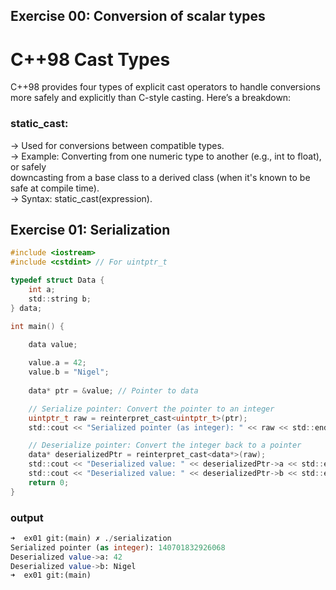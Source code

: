 ## Exercise 00: Conversion of scalar types

# C++98 Cast Types

C++98 provides four types of explicit cast operators to handle conversions more safely and explicitly than C-style casting. Here’s a breakdown:

### static_cast: </br>
-> Used for conversions between compatible types.</br>
-> Example: Converting from one numeric type to another (e.g., int to float), or safely </br>
downcasting from a base class to a derived class (when it's known to be safe at compile time).</br>
-> Syntax: static_cast<type>(expression).</br>


## Exercise 01: Serialization
```c
#include <iostream>
#include <cstdint> // For uintptr_t

typedef struct Data {
    int a;
    std::string b;
} data;

int main() {
    
    data value;

    value.a = 42;
    value.b = "Nigel";
    
    data* ptr = &value; // Pointer to data

    // Serialize pointer: Convert the pointer to an integer
    uintptr_t raw = reinterpret_cast<uintptr_t>(ptr);
    std::cout << "Serialized pointer (as integer): " << raw << std::endl;

    // Deserialize pointer: Convert the integer back to a pointer
    data* deserializedPtr = reinterpret_cast<data*>(raw);
    std::cout << "Deserialized value: " << deserializedPtr->a << std::endl;
    std::cout << "Deserialized value: " << deserializedPtr->b << std::endl;
    return 0;
}
```
### output
```sql
➜  ex01 git:(main) ✗ ./serialization
Serialized pointer (as integer): 140701832926068
Deserialized value->a: 42
Deserialized value->b: Nigel
➜  ex01 git:(main)
```
